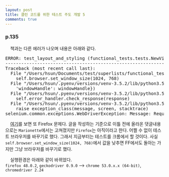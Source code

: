 ```yaml
---
layout: post
title: 클린 코드를 위한 테스트 주도 개발 5
comments: true
---
```

### **p.135**
&nbsp;&nbsp;&nbsp; 책과는 다른 에러가 나오며 내용은 아래와 같다.
<pre>ERROR: test_layout_and_styling (functional_tests.tests.NewVisitorTest)
----------------------------------------------------------------------
Traceback (most recent call last):
  File "/Users/hsun/Documents/test/superlists/functional_tests/tests.py", line 114, in test_layout_and_styling
    self.browser.set_window_size(1024, 768)
  File "/Users/hsun/.pyenv/versions/venv-3.5.2/lib/python3.5/site-packages/selenium/webdriver/remote/webdriver.py", line 846, in set_window_size
    'windowHandle': windowHandle})
  File "/Users/hsun/.pyenv/versions/venv-3.5.2/lib/python3.5/site-packages/selenium/webdriver/remote/webdriver.py", line 236, in execute
    self.error_handler.check_response(response)
  File "/Users/hsun/.pyenv/versions/venv-3.5.2/lib/python3.5/site-packages/selenium/webdriver/remote/errorhandler.py", line 192, in check_response
    raise exception_class(message, screen, stacktrace)
selenium.common.exceptions.WebDriverException: Message: Requested size exceeds screen size</pre>

&nbsp;&nbsp;&nbsp; [여기](https://github.com/sitespeedio/sitespeed.io/issues/1143)를 보면 또 Firefox 문제다. 글을 작성하는 기준으로 이틀 전에 올라온 댓글내용으로는 `Marionette`에서는 고쳐졌지만 `Firefox`는 아직이라고 한다. 어쩔 수 없이 테스트 브라우저를 바꾸기로 했다. 그래서 지금부터는 테스트를 크롬에서 할 것이다. 사실 `self.browser.set_window_size(1024, 768)`에서 값을 낮추면 FF에서도 돌아는 가지만 그냥 브라우저를 바꾸기로 했다.    

&nbsp;&nbsp;&nbsp; 실행환경은 아래와 같이 바뀌었다.     
`firefox 48.0.2`, `geckodriver 0.9.0`
--> `chrome 53.0.x.x (64-bit)`, `chromedriver 2.24`
